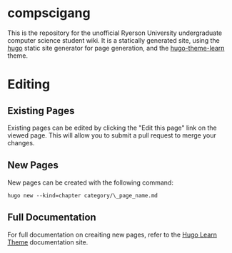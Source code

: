 # compscigang

This is the repository for the unofficial Ryerson University undergraduate computer science student wiki. It is a statically generated site, using the [hugo](https://gohugo.io) static site generator for page generation, and the [hugo-theme-learn](https://github.com/matcornic/hugo-theme-learn) theme.

# Editing

## Existing Pages

Existing pages can be edited by clicking the "Edit this page" link on the viewed page. This will allow you to submit a pull request to merge your changes.

## New Pages

New pages can be created with the following command:

```
hugo new --kind=chapter category/\_page_name.md
```

## Full Documentation

For full documentation on creaiting new pages, refer to the [Hugo Learn Theme](https://learn.netlify.com/en/) documentation site.
